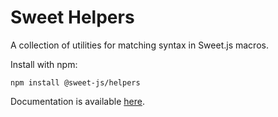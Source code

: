 # Sweet Helpers

A collection of utilities for matching syntax in Sweet.js macros.

Install with npm:

```
npm install @sweet-js/helpers
```

Documentation is available [here]().
